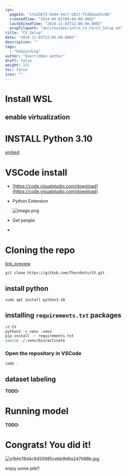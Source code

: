 ```yaml
---
sys:
  pageId: "17ed3673-5e94-44cf-b817-f54bbaa03c06"
  createdTime: "2024-09-01T00:08:00.000Z"
  lastEditedTime: "2024-11-03T22:06:00.000Z"
  propFilepath: "docs/Guides/intro_to_CV/CV_Setup.md"
title: "CV_Setup"
date: "2024-11-03T22:06:00.000Z"
description: ""
tags:
  - "Onboarding"
author: "Overridden author"
draft: false
weight: 161
toc: false
icon: ""
---
```


# Install WSL

## enable virtualization

# INSTALL Python 3.10

[embed](https://www.rose-hulman.edu/class/csse/csse132/2425a/labs/prelab1-wsl2.html)

# VSCode install

- [https://code.visualstudio.com/download](https://code.visualstudio.com/download)
- Python Extension

	![image.png](https://prod-files-secure.s3.us-west-2.amazonaws.com/d518164a-d88e-44d1-a4ee-3adb3bd8bce0/d82b6650-a5e4-4d3c-b8c9-93d817dae00e/image.png?X-Amz-Algorithm=AWS4-HMAC-SHA256&X-Amz-Content-Sha256=UNSIGNED-PAYLOAD&X-Amz-Credential=ASIAZI2LB466Y3J6T5JG%2F20250216%2Fus-west-2%2Fs3%2Faws4_request&X-Amz-Date=20250216T110157Z&X-Amz-Expires=3600&X-Amz-Security-Token=IQoJb3JpZ2luX2VjEC4aCXVzLXdlc3QtMiJHMEUCIHfEAI5pkGHxr%2FeSpmM0IQVVGLdEV83ttdNjTN%2FKt1owAiEArUhAjmDt%2BHSTi5aXMB0nAlWqZ4y6DGUWMskViL1ifN4q%2FwMIVxAAGgw2Mzc0MjMxODM4MDUiDFcUKN3BMar%2FL%2Fwc3ircA2zILoSXVagmzCS9FO3RFKqlkkZjyWP7BZ0N2jk5HQ5HtvOK9tTa5H63csahM3%2BdL2TBdjbFi8i8xn%2FmI9he0A0m0RmmEAy1WTUbvIc8j4GxkkbqnCeGr6f9hwthF8IIX72OziA4pI9g17zAWhapAO%2BoVdQ0FM%2FsJLSoO8RsFCPcqFKaDxJMMhO5eq9qDMjgNhqA5PWY9U6V4JxIejmZ%2Fsah26jPmqALe5eAoe%2FZavN%2BlZqi82wvzZcNVOkXTdc1BN8WjPr3Gv8Z0N%2BYNK0IrFrgkGkT2yS6Vj1VVLVu%2FDCla6QJ7Uehr%2FNypZ4Y%2FRKnGHjhqN0Q2LQ9I1fJTfJbQLHCgNe3ysc9KYSJsmkQA7eLO4by%2FprqTA66%2B%2FcQjdMcJzZeOI2tvKStAUvtTCwnO%2FmR16ojWL7eOP29qmx9G4h%2BK9w16C9Uj7asB06e22lbYCBz9FnWY1UyXsg%2FOFXZ077gmRXV5OYr93X27Fwmc5PMyqFb8aeFyUkzDltYBSufs%2BseGCz2XWHB8%2BQjfV6bTCmlAuVpWgp%2BY4Pc170PpJUWCdiyYzXftPMVG6%2BzQR7IhPswmbmE5F59EJFX2quHCm2u3s%2FmqdndK1q5kPIUts4tfmiUTlMEnXI457spMKz%2Bxb0GOqUBqi1HT0IFzP9tR0Gse9RiCkfIK7%2BTX94cDdnSxGRciaabSvY0rhovnA3DnH9s3j%2Brl5gFK2COaG1C3kOQfcVmVFXYT3Gt6GXESMeSjz6Wn%2BTA%2B03paip5Hi6yGc6pjfdlLk8KV65OwMy%2FXfHlBbg09bzZs9vbv0AGcWqRtC74HobxMCL5fO0EQ9pdkkObA13e5i1NMbMupZDoDWiSLCTvBsWuELbF&X-Amz-Signature=2bd94374e285890b71bde35a5f7466b1511cd851764ef5d99aa3be6b88668473&X-Amz-SignedHeaders=host&x-id=GetObject)
- Get people
- 

# Cloning the repo

[link_preview](https://github.com/Thornbots/CV/)

```bash
git clone https://github.com/Thornbots/CV.git
```

## install python

```bash
sudo apt install python3.10
```

## installing `requirements.txt` packages

```bash
cd CV
python3 -m venv .venv
pip install -r requirements.txt
source ./.venv/bin/activate
```

### Open the repository in VSCode

```bash
code .
```

## dataset labeling  

**TODO:**

# Running model

**TODO:**

# Congrats! You did it!

![e1bfe78d4c6455985cebb9d6a247088b.jpg](https://prod-files-secure.s3.us-west-2.amazonaws.com/d518164a-d88e-44d1-a4ee-3adb3bd8bce0/7d1ce04e-65d6-40c8-814d-754280e9515a/e1bfe78d4c6455985cebb9d6a247088b.jpg?X-Amz-Algorithm=AWS4-HMAC-SHA256&X-Amz-Content-Sha256=UNSIGNED-PAYLOAD&X-Amz-Credential=ASIAZI2LB466XENLO7Z5%2F20250216%2Fus-west-2%2Fs3%2Faws4_request&X-Amz-Date=20250216T110156Z&X-Amz-Expires=3600&X-Amz-Security-Token=IQoJb3JpZ2luX2VjEC4aCXVzLXdlc3QtMiJGMEQCIDUmSKjr7MuXIp%2FQYYZNsQM6dZ%2FRdj4TnHk8TslMkALFAiBkgPosZrqKyaF4EoM7Vv0zuu4fZBQf0F7a5QDNgDnd1ir%2FAwhXEAAaDDYzNzQyMzE4MzgwNSIMgS0Q1cWMBwVpGb1IKtwDAIPi6seV6NuHpi7uuG4kk1KxdGCyTdXDeiy%2B24%2BUzffab0CQrqVSdl81J4Z0IxeibfWDycgtFQariTvpNgi0aCeEdaDXGhbSdq3fkO5zL9E7J5hzmO1dcJpwB8VoVA6cAzB0YMs6pD%2FOJM%2Ba12ubk8Jcy9HsFGxAbzdMF%2BY9Zjs4DEGdEu0e8f2%2BNgDw5d482%2BWBRnG8YZprLu4iFnNgReWZdnNG54AbsbvniU7KEUnzK%2B2u3C9l1tCXzgQEoBbPFLj7S5c%2Bh5%2BDPijwa%2F%2BJL5lx1qhdboCbZ1Fbn6Jy1z09HCEcWGuMSiOwA0NPEOK3w3fhEVxCg0FlEeKvC0an77CjiNzwcXtONA4VxqG4fwIDGZIKcuOuq7s4n4hKRWSeHC75Qb2YJviHTLZMjZCsr6gVascmIUHedlQR%2BJMMf52o6vQrJuBQIY8G6kU6bQcvaxgY%2F8y0MaKOkaOkD9U2SfTFqrAoGFxWLpXTzICjPWm8r0TTxHbaPWfjr9QrYQhizX280mieKOBI94vcFT%2FBANOrPL2hDJFVbrYuoRzJrtYXaZGpVW1p5%2BSU%2B76ZcJenZF58wrTRwCuh7HzKJ%2BFrGQ3AE04iFNE%2Fc4p2JfoRerNartcj2xQRUwr47j4w4v3FvQY6pgG8GmLw8MjJH2wTJ3%2FOgGsbIWw8lqz3dn0eOYQy%2BXn017aAbhJeKf%2FuliCBJxlpiJL78aGhLG8aj%2FDmm12eSQwxlLDAaFtWb8A6JukJZRr%2Fl4u9oEXF2lia7zq3oGfedaON9caWiqmrLpov3gpmpW4dNwrM3NTp%2BHOmolLgwn4U%2BivWh8v6z6%2Fa0wOdII2%2FPPOSY6qZ3pQDktOEQQAB7MB1cbnSLqLs&X-Amz-Signature=c98ed2bd52fba2c5fc19498472c51e5a3ad00787920bd0dd148d0b347316d3ba&X-Amz-SignedHeaders=host&x-id=GetObject)

enjoy some pilk!!
